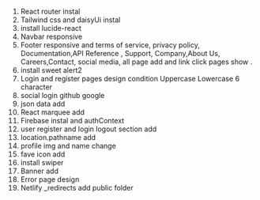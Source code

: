 1. React router instal 
2. Tailwind css and daisyUi instal 
3. install lucide-react 
4. Navbar responsive 
5. Footer responsive and terms of service, privacy policy,  Documentation,API Reference ,
   Support, Company,About Us, Careers,Contact, social media, all page add and link click pages show .
6. install sweet alert2 
7. Login and register pages design condition Uppercase  Lowercase  6 character 
8. social login github google 
9. json data add
10. React marquee add 
11. Firebase instal and authContext 
12. user register and login logout section add 
13. location.pathname add 
14. profile img and name change 
15. fave icon add
16. install swiper
17. Banner add 
18. Error page design 
19. Netlify _redirects add public folder 




